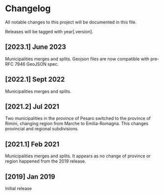 # Changelog

All notable changes to this project will be documented in this file.

Releases will be tagged with year[.version].

## [2023.1] June 2023
Municipalities merges and splits.
Geojson files are now compatible with pre-RFC 7946 GeoJSON spec.

## [2022.1] Sept 2022
Municipalities merges and splits.

## [2021.2] Jul 2021 
Two municipalities in the province of Pesaro switched to the province of Rimini, changing region from Marche to Emilia-Romagna.
This changes provincial and regional subdivisions.

## [2021.1] Feb 2021
Municipalities merges and splits. It appears as no change of province or region happened from the 2019 release.

## [2019] Jan 2019

Initial release


